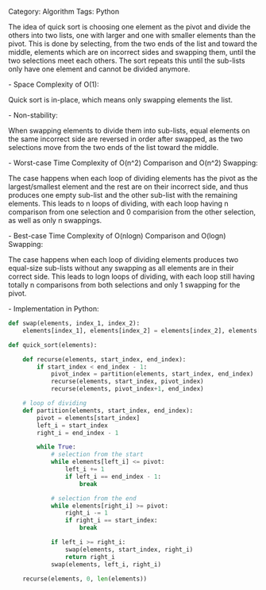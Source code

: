 Category: Algorithm
Tags: Python

The idea of quick sort is choosing one element as the pivot and divide the others into two lists, one with larger and one with smaller elements than the pivot. This is done by selecting, from the two ends of the list and toward the middle, elements which are on incorrect sides and swapping them, until the two selections meet each others. The sort repeats this until the sub-lists only have one element and cannot be divided anymore.

\- Space Complexity of O(1):

Quick sort is in-place, which means only swapping elements the list.

\- Non-stability:

When swapping elements to divide them into sub-lists, equal elements on the same incorrect side are reversed in order after swapped, as the two selections move from the two ends of the list toward the middle.

\- Worst-case Time Complexity of O(n^2) Comparison and O(n^2) Swapping:

The case happens when each loop of dividing elements has the pivot as the largest/smallest element and the rest are on their incorrect side, and thus produces one empty sub-list and the other sub-list with the remaining elements. This leads to n loops of dividing, with each loop having n comparison from one selection and 0 comparision from the other selection, as well as only n swappings.

\- Best-case Time Complexity of O(nlogn) Comparison and O(logn) Swapping:

The case happens when each loop of dividing elements produces two equal-size sub-lists without any swapping as all elements are in their correct side. This leads to logn loops of dividing, with each loop still having totally n comparisons from both selections and only 1 swapping for the pivot.

\- Implementation in Python:

```python
def swap(elements, index_1, index_2):
    elements[index_1], elements[index_2] = elements[index_2], elements[index_1]

def quick_sort(elements):

    def recurse(elements, start_index, end_index):
        if start_index < end_index - 1:
            pivot_index = partition(elements, start_index, end_index)
            recurse(elements, start_index, pivot_index)
            recurse(elements, pivot_index+1, end_index)

    # loop of dividing
    def partition(elements, start_index, end_index):
        pivot = elements[start_index]
        left_i = start_index
        right_i = end_index - 1

        while True:
            # selection from the start
            while elements[left_i] <= pivot:
                left_i += 1
                if left_i == end_index - 1:
                    break

            # selection from the end
            while elements[right_i] >= pivot:
                right_i -= 1
                if right_i == start_index:
                    break

            if left_i >= right_i:
                swap(elements, start_index, right_i)
                return right_i
            swap(elements, left_i, right_i)

    recurse(elements, 0, len(elements))
```
